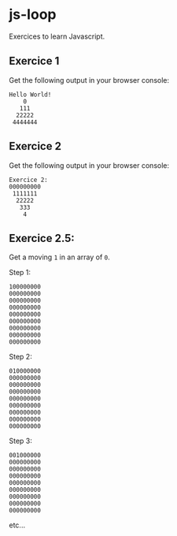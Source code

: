 # js-loop
Exercices to learn Javascript.

## Exercice 1

Get the following output in your browser console:

```
Hello World!
    0
   111
  22222
 4444444
```

## Exercice 2

Get the following output in your browser console:

```
Exercice 2:
000000000
 1111111
  22222
   333
    4
```

## Exercice 2.5:

Get a moving `1` in an array of `0`.

Step 1:
```
100000000
000000000
000000000
000000000
000000000
000000000
000000000
000000000
000000000
```

Step 2:
```
010000000
000000000
000000000
000000000
000000000
000000000
000000000
000000000
000000000
```

Step 3:
```
001000000
000000000
000000000
000000000
000000000
000000000
000000000
000000000
000000000
```

etc...